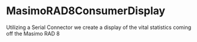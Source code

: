 # MasimoRAD8ConsumerDisplay
Utilizing a Serial Connector we create a display of the vital statistics coming off the Masimo RAD 8